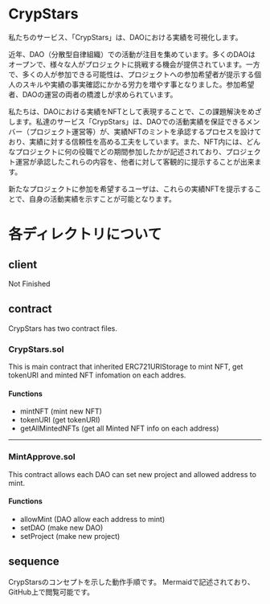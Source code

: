 # CrypStars
私たちのサービス、「CrypStars」は、DAOにおける実績を可視化します。

近年、DAO（分散型自律組織）での活動が注目を集めています。多くのDAOはオープンで、様々な人がプロジェクトに挑戦する機会が提供されています。一方で、多くの人が参加できる可能性は、プロジェクトへの参加希望者が提示する個人のスキルや実績の事実確認にかかる労力を増やす事となりました。参加希望者、DAOの運営の両者の橋渡しが求められています。

私たちは、DAOにおける実績をNFTとして表現することで、この課題解決をめざします。私達のサービス「CrypStars」は、DAOでの活動実績を保証できるメンバー（プロジェクト運営等）が、実績NFTのミントを承認するプロセスを設けており、実績に対する信頼性を高める工夫をしています。また、NFT内には、どんなプロジェクトに何の役職でどの期間参加したかが記述されており、プロジェクト運営が承認したこれらの内容を、他者に対して客観的に提示することが出来ます。

新たなプロジェクトに参加を希望するユーザは、これらの実績NFTを提示することで、自身の活動実績を示すことが可能となります。

# 各ディレクトリについて
## client
Not Finished


## contract
CrypStars has two contract files.

### CrypStars.sol
This is main contract that inherited ERC721URIStorage to mint NFT, get tokenURI and minted NFT infomation on each addres.

#### Functions
- mintNFT (mint new NFT)
- tokenURI (get tokenURI)
- getAllMintedNFTs (get all Minted NFT info on each address)

---

### MintApprove.sol
This contract allows each DAO can set new project and allowed address to mint.

#### Functions
- allowMint (DAO allow each address to mint)
- setDAO (make new DAO)
- setProject (make new project)



## sequence
CrypStarsのコンセプトを示した動作手順です。
Mermaidで記述されており、GitHub上で閲覧可能です。


